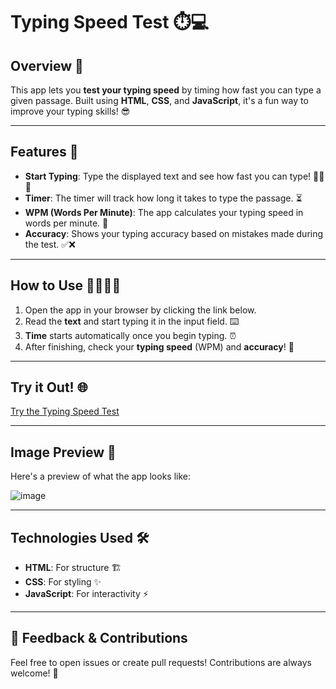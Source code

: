 # Typing Speed Test ⏱️💻

## Overview 🌟
This app lets you **test your typing speed** by timing how fast you can type a given passage. Built using **HTML**, **CSS**, and **JavaScript**, it's a fun way to improve your typing skills! 😎

---

## Features 🚀

- **Start Typing**: Type the displayed text and see how fast you can type! 🏃‍♀️💨
- **Timer**: The timer will track how long it takes to type the passage. ⏳
- **WPM (Words Per Minute)**: The app calculates your typing speed in words per minute. 🔢
- **Accuracy**: Shows your typing accuracy based on mistakes made during the test. ✅❌

---

## How to Use 👨‍💻👩‍💻

1. Open the app in your browser by clicking the link below.
2. Read the **text** and start typing it in the input field. ⌨️
3. **Time** starts automatically once you begin typing. ⏰
4. After finishing, check your **typing speed** (WPM) and **accuracy**! 🎯

---

## Try it Out! 🌐

[Try the Typing Speed Test](https://get-your-typing-speed.netlify.app)

---

## Image Preview 📸

Here's a preview of what the app looks like:

![image](https://github.com/user-attachments/assets/ea0c484d-5ab5-4711-957d-faabf5e6ee32)

---

## Technologies Used 🛠️

- **HTML**: For structure 🏗️
- **CSS**: For styling ✨
- **JavaScript**: For interactivity ⚡

---

## 💬 Feedback & Contributions
Feel free to open issues or create pull requests! Contributions are always welcome! 🙌


